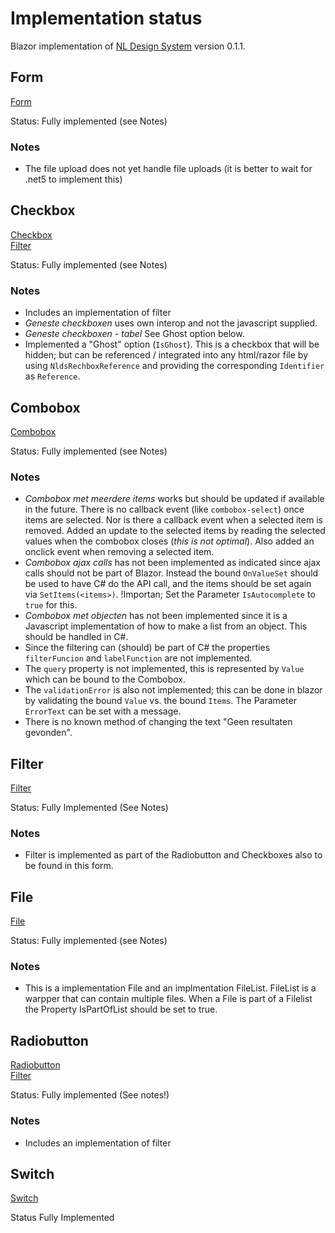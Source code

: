 # Implementation status
Blazor implementation of [NL Design System](https://nl-design-system.gitlab.io/nl-design-system/index.html) version 0.1.1. 

## Form

[Form](https://nl-design-system.gitlab.io/nl-design-system/componenten/form/index.html)

Status: Fully implemented (see Notes)

### Notes
- The file upload does not yet handle file uploads (it is better to wait for .net5 to implement this)

## Checkbox

[Checkbox](https://nl-design-system.gitlab.io/nl-design-system/componenten/checkbox/index.html)  
[Filter](https://nl-design-system.gitlab.io/nl-design-system/componenten/filter/index.html)

Status: Fully implemented (see Notes)

### Notes

- Includes an implementation of filter
- *Geneste checkboxen* uses own interop and not the javascript supplied.
- *Geneste checkboxen - tabel* See Ghost option below.
- Implemented a "Ghost" option (`IsGhost`). This is a checkbox that will be hidden; but can be referenced / integrated into any html/razor file by using `NldsRechboxReference` and providing the corresponding `Identifier` as `Reference`.

## Combobox

[Combobox](https://nl-design-system.gitlab.io/nl-design-system/componenten/combobox/index.html)

Status: Fully implemented (see Notes)

### Notes

- *Combobox met meerdere items* works but should be updated if available in the future. There is no callback event (like `combobox-select`) once items are selected. Nor is there a callback event when a selected item is removed. Added an update to the selected items by reading the selected values when the combobox closes (*this is not optimal*). Also added an onclick event when removing a selected item.
- *Combobox ajax calls* has not been implemented as indicated since ajax calls should not be part of Blazor. Instead the bound `OnValueSet` should be used to have C# do the API call, and the items should be set again via `SetItems(<items>)`. !Importan; Set the Parameter `IsAutocomplete` to `true` for this.
- *Combobox met objecten* has not been implemented since it is a Javascript implementation of how to make a list from an object. This should be handled in C#.
- Since the filtering can (should) be part of C# the properties `filterFuncion` and `labelFunction` are not implemented.
- The `query` property is not implemented, this is represented by `Value` which can be bound to the Combobox.
- The `validationError` is also not implemented; this can be done in blazor by validating the bound `Value` vs. the bound `Items`. The Parameter `ErrorText` can be set with a message.
- There is no known method of changing the text "Geen resultaten gevonden".

## Filter

[Filter](https://nl-design-system.gitlab.io/nl-design-system/componenten/filter/index.html)

Status: Fully Implemented (See Notes)

### Notes

- Filter is implemented as part of the Radiobutton and Checkboxes also to be found in this form.

## File

[File](https://nl-design-system.gitlab.io/nl-design-system/componenten/file/index.html)

Status: Fully implemented (see Notes)

### Notes

- This is a implementation File and an implmentation FileList. FileList is a warpper that can contain multiple files. When a File is part of a Filelist the Property IsPartOfList should be set to true.

## Radiobutton

[Radiobutton](https://nl-design-system.gitlab.io/nl-design-system/componenten/radio/index.html)  
[Filter](https://nl-design-system.gitlab.io/nl-design-system/componenten/filter/index.html)

Status: Fully implemented (See notes!)

### Notes

- Includes an implementation of filter

## Switch

[Switch](https://nl-design-system.gitlab.io/nl-design-system/componenten/switch/index.html)

Status Fully Implemented